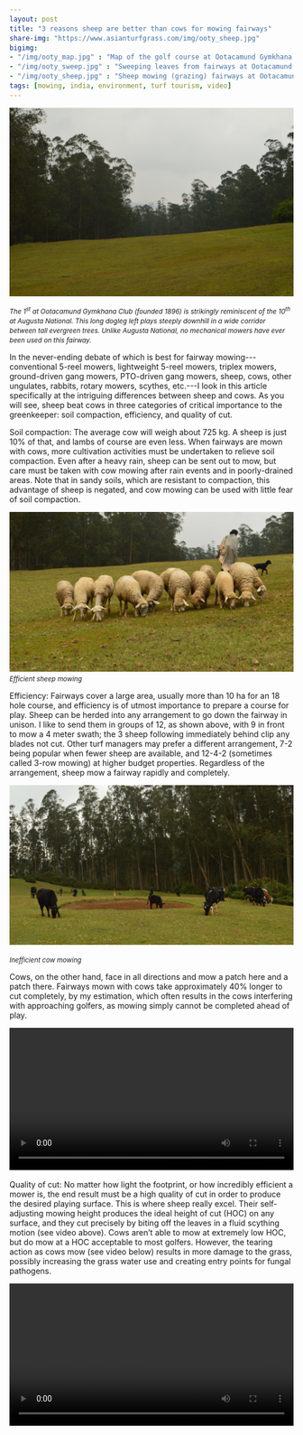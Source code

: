 ```yaml
---
layout: post
title: "3 reasons sheep are better than cows for mowing fairways"
share-img: "https://www.asianturfgrass.com/img/ooty_sheep.jpg"
bigimg:
- "/img/ooty_map.jpg" : "Map of the golf course at Ootacamund Gymkhana Club"
- "/img/ooty_sweep.jpg" : "Sweeping leaves from fairways at Ootacamund Gymkhana Club"
- "/img/ooty_sheep.jpg" : "Sheep mowing (grazing) fairways at Ootacamund Gymkhana Club"
tags: [mowing, india, environment, turf tourism, video]
---
```


![1st hole at Ooty](/img/ooty10.jpg)

<small>*The 1<sup>st</sup> at Ootacamund Gymkhana Club (founded 1896) is strikingly reminiscent of the 10<sup>th</sup> at Augusta National. This long dogleg left plays steeply downhill in a wide corridor between tall evergreen trees. Unlike Augusta National, no mechanical mowers have ever been used on this fairway.*</small>

In the never-ending debate of which is best for fairway mowing---conventional 5-reel mowers, lightweight 5-reel mowers, triplex mowers, ground-driven gang mowers, PTO-driven gang mowers, sheep, cows, other ungulates, rabbits, rotary mowers, scythes, etc.---I look in this article specifically at the intriguing differences between sheep and cows. As you will see, sheep beat cows in three categories of critical importance to the greenkeeper: soil compaction, efficiency, and quality of cut.

Soil compaction: The average cow will weigh about 725 kg. A sheep is just 10% of that, and lambs of course are even less. When fairways are mown with cows, more cultivation activities must be undertaken to relieve soil compaction. Even after a heavy rain, sheep can be sent out to mow, but care must be taken with cow mowing after rain events and in poorly-drained areas. Note that in sandy soils, which are resistant to compaction, this advantage of sheep is negated, and cow mowing can be used with little fear of soil compaction.

![efficient sheep mowing](/img/ooty_sheep.jpg)
<small>*Efficient sheep mowing*</small>

Efficiency: Fairways cover a large area, usually more than 10 ha for an 18 hole course, and efficiency is of utmost importance to prepare a course for play. Sheep can be herded into any arrangement to go down the fairway in unison. I like to send them in groups of 12, as shown above, with 9 in front to mow a 4 meter swath; the 3 sheep following immediately behind clip any blades not cut. Other turf managers may prefer a different arrangement, 7-2 being popular when fewer sheep are available, and 12-4-2 (sometimes called 3-row mowing) at higher budget properties. Regardless of the arrangement, sheep mow a fairway rapidly and completely.

![inefficient cow mowing](/img/ooty_cow_mowing.jpg)

<small>*Inefficient cow mowing*</small>

Cows, on the other hand, face in all directions and mow a patch here and a patch there. Fairways mown with cows take approximately 40% longer to cut completely, by my estimation, which often results in the cows interfering with approaching golfers, as mowing simply cannot be completed ahead of play.

<video width="100%" controls>
  <source src="https://www.asianturfgrass.com/img/sheep.mp4" type="video/mp4">
</video>

Quality of cut: No matter how light the footprint, or how incredibly efficient a mower is, the end result must be a high quality of cut in order to produce the desired playing surface. This is where sheep really excel. Their self-adjusting mowing height produces the ideal height of cut (HOC) on any surface, and they cut precisely by biting off the leaves in a fluid scything motion (see video above). Cows aren’t able to mow at extremely low HOC, but do mow at a HOC acceptable to most golfers. However, the tearing action as cows mow (see video below) results in more damage to the grass, possibly increasing the grass water use and creating entry points for fungal pathogens.

<video width="100%" controls>
  <source src="https://www.asianturfgrass.com/img/cow.mp4" type="video/mp4">
</video>

